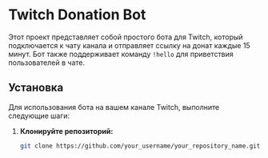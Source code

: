# Twitch Donation Bot

Этот проект представляет собой простого бота для Twitch, который подключается к чату канала и отправляет ссылку на донат каждые 15 минут. Бот также поддерживает команду `!hello` для приветствия пользователей в чате.

## Установка

Для использования бота на вашем канале Twitch, выполните следующие шаги:

1. **Клонируйте репозиторий:**

   ```bash
   git clone https://github.com/your_username/your_repository_name.git

